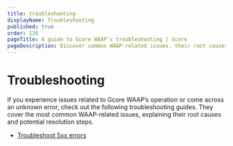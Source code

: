 ```yaml
---
title: troubleshooting
displayName: Troubleshooting
published: true
order: 120
pageTitle: A guide to Gcore WAAP’s troubleshooting | Gcore
pageDescription: Discover common WAAP-related issues, their root causes, and resolution steps.
---
```

# Troubleshooting

If you experience issues related to Gcore WAAP’s operation or come across an unknown error, check out the following troubleshooting guides. They cover the most common WAAP-related issues, explaining their root causes and potential resolution steps. 

* <a href="https://gcore.com/docs/waap/troubleshooting/troubleshoot-5xx-errors" target="_blank">Troubleshoot 5xx errors</a> 
